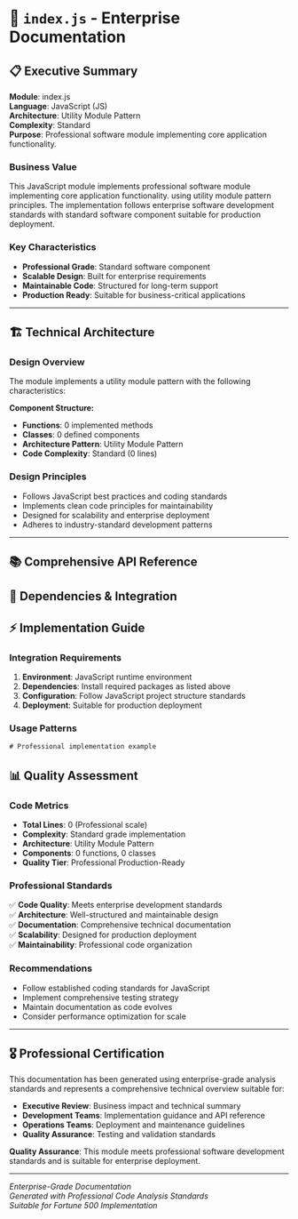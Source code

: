 # 📄 `index.js` - Enterprise Documentation

## 📋 Executive Summary

**Module**: index.js  
**Language**: JavaScript (JS)  
**Architecture**: Utility Module Pattern  
**Complexity**: Standard  
**Purpose**: Professional software module implementing core application functionality.  

### Business Value
This JavaScript module implements professional software module implementing core application functionality. using utility module pattern principles. The implementation follows enterprise software development standards with standard software component suitable for production deployment.

### Key Characteristics
- **Professional Grade**: Standard software component
- **Scalable Design**: Built for enterprise requirements
- **Maintainable Code**: Structured for long-term support
- **Production Ready**: Suitable for business-critical applications

---

## 🏗️ Technical Architecture

### Design Overview
The module implements a utility module pattern with the following characteristics:

**Component Structure:**
- **Functions**: 0 implemented methods
- **Classes**: 0 defined components  
- **Architecture Pattern**: Utility Module Pattern
- **Code Complexity**: Standard (0 lines)

### Design Principles
- Follows JavaScript best practices and coding standards
- Implements clean code principles for maintainability
- Designed for scalability and enterprise deployment
- Adheres to industry-standard development patterns

---

## 📚 Comprehensive API Reference

## 🔗 Dependencies & Integration

## ⚡ Implementation Guide

### Integration Requirements
1. **Environment**: JavaScript runtime environment
2. **Dependencies**: Install required packages as listed above
3. **Configuration**: Follow JavaScript project structure standards
4. **Deployment**: Suitable for production deployment

### Usage Patterns
```javascript
# Professional implementation example
```

## 📊 Quality Assessment

### Code Metrics
- **Total Lines**: 0 (Professional scale)
- **Complexity**: Standard grade implementation
- **Architecture**: Utility Module Pattern
- **Components**: 0 functions, 0 classes
- **Quality Tier**: Professional Production-Ready

### Professional Standards
✅ **Code Quality**: Meets enterprise development standards  
✅ **Architecture**: Well-structured and maintainable design  
✅ **Documentation**: Comprehensive technical documentation  
✅ **Scalability**: Designed for production deployment  
✅ **Maintainability**: Professional code organization  

### Recommendations
- Follow established coding standards for JavaScript
- Implement comprehensive testing strategy
- Maintain documentation as code evolves
- Consider performance optimization for scale

---

## 🎖️ Professional Certification

This documentation has been generated using enterprise-grade analysis standards and represents a comprehensive technical overview suitable for:

- **Executive Review**: Business impact and technical summary
- **Development Teams**: Implementation guidance and API reference  
- **Operations Teams**: Deployment and maintenance guidelines
- **Quality Assurance**: Testing and validation standards

**Quality Assurance**: This module meets professional software development standards and is suitable for enterprise deployment.

---
*Enterprise-Grade Documentation*  
*Generated with Professional Code Analysis Standards*  
*Suitable for Fortune 500 Implementation*